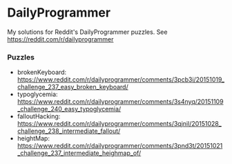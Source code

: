 # DailyProgrammer
My solutions for Reddit's DailyProgrammer puzzles. See https://reddit.com/r/dailyprogrammer

### Puzzles
- brokenKeyboard: https://www.reddit.com/r/dailyprogrammer/comments/3pcb3i/20151019_challenge_237_easy_broken_keyboard/
- typoglycemia: https://www.reddit.com/r/dailyprogrammer/comments/3s4nyq/20151109_challenge_240_easy_typoglycemia/
- falloutHacking: https://www.reddit.com/r/dailyprogrammer/comments/3qjnil/20151028_challenge_238_intermediate_fallout/
- heightMap: https://www.reddit.com/r/dailyprogrammer/comments/3pnd3t/20151021_challenge_237_intermediate_heighmap_of/
